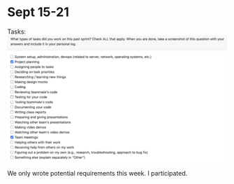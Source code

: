 # Sept 15-21

Tasks:
![Tasks](Tasks%20Sept15-21.png)

We only wrote potential requirements this week. I participated.
